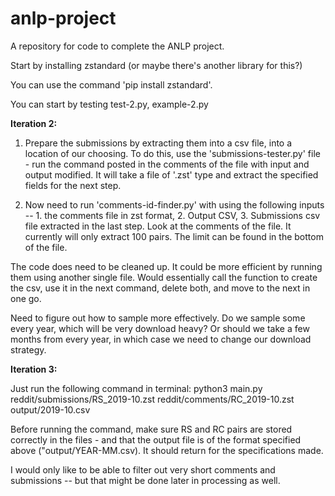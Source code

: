 # anlp-project
A repository for code to complete the ANLP project. 

Start by installing zstandard (or maybe there's another library for this?)

You can use the command 'pip install zstandard'. 

You can start by testing test-2.py, example-2.py

**Iteration 2:**  

1. Prepare the submissions by extracting them into a csv file, into a location of our choosing. To do this, use the 'submissions-tester.py' file - run the command posted in the comments of the file with input and output modified. It will take a file of '.zst' type and extract the specified fields for the next step. 

2. Now need to run 'comments-id-finder.py' with using the following inputs -- 1. the comments file in zst format, 2. Output CSV, 3. Submissions csv file extracted in the last step. Look at the comments of the file. It currently will only extract 100 pairs. The limit can be found in the bottom of the file. 

The code does need to be cleaned up. It could be more efficient by running them using another single file. Would essentially call the function to create the csv, use it in the next command, delete both, and move to the next in one go. 

Need to figure out how to sample more effectively. Do we sample some every year, which will be very download heavy? Or should we take a few months from every year, in which case we need to change our download strategy. 


**Iteration 3:**

Just run the following command in terminal: 
python3 main.py reddit/submissions/RS_2019-10.zst reddit/comments/RC_2019-10.zst output/2019-10.csv

Before running the command, make sure RS and RC pairs are stored correctly in the files - and that the output file is of the format specified above ("output/YEAR-MM.csv). It should return for the specifications made. 

I would only like to be able to filter out very short comments and submissions -- but that might be done later in processing as well. 




